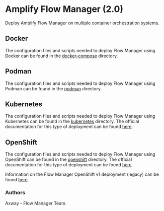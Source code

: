 # Amplify Flow Manager (2.0)

Deploy Amplify Flow Manager on multiple container orchestration systems.

## Docker

The configuration files and scripts needed to deploy Flow Manager using Docker can be found in the [docker-compose](docker-compose/) directory.

## Podman

The configuration files and scripts needed to deploy Flow Manager using Podman can be found in the [podman](podman/) directory. 

## Kubernetes

The configuration files and scripts needed to deploy Flow Manager using Kubernetes can be found in the [kubernetes](kubernetes/) directory. The official documentation for this type of deployment can be found [here](https://docs.axway.com/bundle/FlowManager_20_allOS_en_HTML5/page/kubernetes_deployment.html).

## OpenShift

The configuration files and scripts needed to deploy Flow Manager using OpenShift can be found in the [openshift](openshift/) directory. The official documentation for this type of deployment can be found [here](https://docs.axway.com/bundle/FlowManager_20_allOS_en_HTML5/page/openshift_v2_deployment.html).

Information on the Flow Manager OpenShift v1 deployment (legacy) can be found [here](https://docs.axway.com/bundle/FlowManager_20_allOS_en_HTML5/page/openshift_v1_deployment__legacy_.html).

### Authors

Axway - Flow Manager Team.
